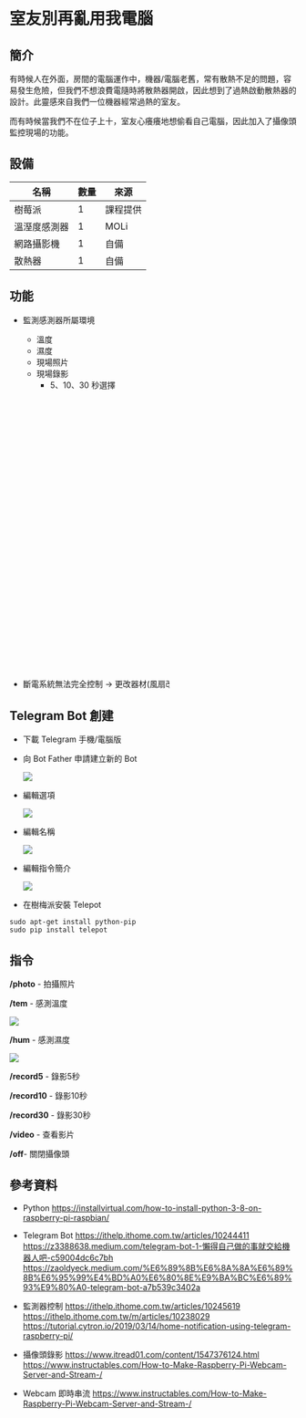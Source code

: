 # 室友別再亂用我電腦

## 簡介

有時候人在外面，房間的電腦運作中，機器/電腦老舊，常有散熱不足的問題，容易發生危險，但我們不想浪費電隨時將散熱器開啟，因此想到了過熱啟動散熱器的設計。此靈感來自我們一位機器經常過熱的室友。

而有時候當我們不在位子上十，室友心癢癢地想偷看自己電腦，因此加入了攝像頭監控現場的功能。



## 設備

| 名稱 | 數量 | 來源 |
| -------- | -------- | -------- |
| 樹莓派     | 1     | 課程提供     |
| 溫溼度感測器| 1 | MOLi |
| 網路攝影機 | 1 | 自備 |
| 散熱器 | 1 | 自備 |


## 功能

- 監測感測器所屬環境
    
    - 溫度
    - 濕度
    - 現場照片
    - 現場錄影
        - 5、10、30 秒選擇

- 溫度過高時，啟動散熱器散熱

- Telegram Bot 供使用者查詢

## 遇到的困難

### 初期

- 原計畫以 Homeassistant 連接溫溼度感測器，依照環境狀態，判斷是否開啟電扇等設備，提供使用者較為舒適之環境。

- 過程中發現，組內所購置之智慧插座，經過多次嘗試與查詢，仍無法連結 Homeassistant，因此轉變計畫方向，改為現行做法。

### 製作過程

- 開始攝影後無法中斷
- 斷電系統無法完全控制

## 解決方法

- Homeassistant 問題 → 更改主題
- 攝影中斷 問題 → 設定拍攝秒數
- 斷電系統無法完全控制 → 更改器材(風扇改為散熱器)

## Telegram Bot 創建

- 下載 Telegram 手機/電腦版
- 向 Bot Father 申請建立新的 Bot

    ![](https://i.imgur.com/duONFMB.png)
- 編輯選項

    ![](https://i.imgur.com/OCqJBmS.jpg)

- 編輯名稱

    ![](https://i.imgur.com/cJAnG2N.jpg)


- 編輯指令簡介
    
    ![](https://i.imgur.com/PDQpCOr.jpg)

- 在樹梅派安裝 Telepot
``` linux=
sudo apt-get install python-pip
sudo pip install telepot
```

## 指令

**/photo** - 拍攝照片



**/tem** - 感測溫度

![](https://i.imgur.com/IT9DSdZ.png)

**/hum** - 感測濕度

![](https://i.imgur.com/CUGVMqc.png)

**/record5** - 錄影5秒 

**/record10** - 錄影10秒

**/record30** - 錄影30秒

**/video** - 查看影片

**/off**- 關閉攝像頭

## 參考資料

- Python 
https://installvirtual.com/how-to-install-python-3-8-on-raspberry-pi-raspbian/

- Telegram Bot 
https://ithelp.ithome.com.tw/articles/10244411
https://z3388638.medium.com/telegram-bot-1-懶得自己做的事就交給機器人吧-c59004dc6c7bh
https://zaoldyeck.medium.com/%E6%89%8B%E6%8A%8A%E6%89%8B%E6%95%99%E4%BD%A0%E6%80%8E%E9%BA%BC%E6%89%93%E9%80%A0-telegram-bot-a7b539c3402a

- 監測器控制
https://ithelp.ithome.com.tw/articles/10245619
https://ithelp.ithome.com.tw/m/articles/10238029
https://tutorial.cytron.io/2019/03/14/home-notification-using-telegram-raspberry-pi/

- 攝像頭錄影
https://www.itread01.com/content/1547376124.html
https://www.instructables.com/How-to-Make-Raspberry-Pi-Webcam-Server-and-Stream-/

- Webcam 即時串流
https://www.instructables.com/How-to-Make-Raspberry-Pi-Webcam-Server-and-Stream-/
